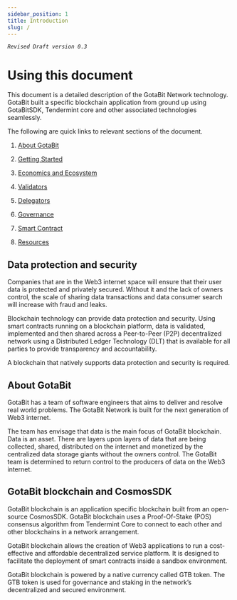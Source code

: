 ```yaml
---
sidebar_position: 1
title: Introduction
slug: /
---
```

*`Revised Draft version 0.3`*
# Using this document

This document is a detailed description of the GotaBit Network technology.  GotaBit built a specific blockchain application from ground up using GotaBitSDK, Tendermint core and other associated technologies seamlessly.  

The following are quick links to relevant sections of the document. 

1. [About GotaBit](#about-gotabit)

1. [Getting Started](/docs/node/installsetup.md)

1. [Economics and Ecosystem](/docs/tokens/token.md)

1. [Validators](/docs/validator/what.md)

1. [Delegators](/docs/delegators/guide.md)

1. [Governance](/docs/governance/overview.md)

1. [Smart Contract](/docs/develop/quick.md)

1. [Resources](/docs/resources/networks.md)

## Data protection and security

Companies that are in the Web3 internet space will ensure that their user data is protected and privately secured. Without it and the lack of owners control, the scale of sharing data transactions and data consumer search will increase with fraud and leaks.

Blockchain technology can provide data protection and security. Using smart contracts running on a blockchain platform, data is validated, implemented and then shared across a Peer-to-Peer (P2P) decentralized network using a Distributed Ledger Technology (DLT) that is available for all parties to provide transparency and accountability.

A blockchain that natively supports data protection and security is required. 

## About GotaBit
GotaBit has a team of software engineers that aims to deliver and resolve real world problems. The GotaBit Network is built for the next generation of Web3 internet.

The team has envisage that data is the main focus of GotaBit blockchain. Data is an asset. There are layers upon layers of data that are being collected, shared, distributed on the internet and monetized by the centralized data storage giants without the owners control. The GotaBit team is determined to return control to the producers of data on the Web3 internet.


##	GotaBit blockchain and CosmosSDK

GotaBit blockchain is an application specific blockchain built from an open-source CosmosSDK. GotaBit blockchain uses a Proof-Of-Stake (POS) consensus algorithm from Tendermint Core to connect to each other and other blockchains in a network arrangement.

GotaBit blockchain allows the creation of Web3 applications to run a cost-effective and affordable decentralized service platform. It is designed to facilitate the deployment of smart contracts inside a sandbox environment. 

GotaBit blockchain is powered by a native currency called GTB token. The GTB token is used for governance and staking in the network’s decentralized and secured environment.

